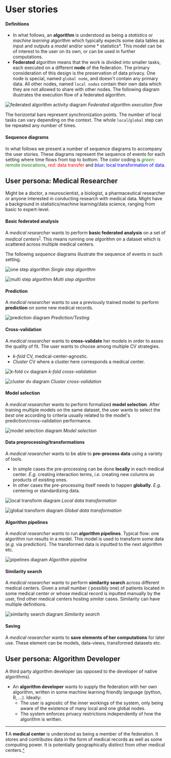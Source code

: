 # User stories

#### Definitions

* In what follows, an **algorithm** is understood as being a *statistics* or
  *machine learning* algorithm which typically expects some data tables as input and outputs a *model* and/or some *
  statistics*. This model can be of interest to the user on its own, or can be used in further computations.
* **Federated** algorithm means that the work is divided into smaller tasks, each executed on a different **node** of
  the federation. The primary consideration of this design is the preservation of data privacy. One node is special,
  named `global node`, and doesn't contain any primary data. All other nodes, named `local nodes` contain their own data
  which they are not allowed to share with other nodes. The following diagram illustrates the execution flow of a
  federated algorithm.

![federated algorithm activity diagram](federated-algorithm.png)
*Federated algorithm execution flow*

The horizontal bars represent synchronization points. The number of local tasks can vary depending on the context. The
whole `local`/`global` step can be repeated any number of times.

#### Sequence diagrams

In what follows we present a number of sequence diagrams to accompany the user stories. These diagrams represent the
sequence of events for each setting where time flows from top to bottom. The color coding is
<span style="color:green">*green*: remote invocations</span>,
<span style="color:red">*red*: data transfer</span> and
<span style="color:blue">*blue*: local transformation of data</span>.

## User persona: Medical Researcher

Might be a doctor, a neuroscientist, a biologist, a pharmaceutical researcher or anyone interested in conducting
research with medical data. Might have a background in statistics/machine learning/data science, ranging from basic to
expert-level.

#### Basic federated analysis

A *medical researcher* wants to perform **basic federated analysis** on a set of
*medical centers*<sup id="a1">[1](#f1)</sup>. This means running one *algorithm*
on a dataset which is scattered across multiple medical centers.

The following *sequence* diagrams illustrate the sequence of events in such setting.

![one step algorithm](1-onestep.png)
*Single step algorithm*

![multi step algorithm](2-multistep.png)
*Multi step algorithm*

#### Prediction

A *medical researcher* wants to use a previously trained model to perform
**prediction** on some new medical records.

![prediction diagram](5-predict.png)
*Prediction/Testing*

#### Cross-validation

A *medical researcher* wants to **cross-validate** her models in order to asses the quality of fit. The user wants to
choose among multiple CV strategies.

* *k-fold* CV, medical-center-agnostic.
* *Cluster* CV where a cluster here corresponds a medical center.

![k-fold cv diagram](7-cvkfold.png)
*k-fold cross-validation*

![cluster dv diagram](8-cvcluster.png)
*Cluster cross-validation*

#### Model selection

A *medical researcher* wants to perform formalized **model selection**. After training multiple models on the same
dataset, the user wants to select the
*best* one according to criteria usually related to the model's prediction/cross-validation performance.

![model selection diagram](9-model-selection.png)
*Model selection*

#### Data preprocessing/transformations

A *medical researcher* wants to be able to **pre-process data** using a variety of tools.

* In simple cases the pre-processing can be done **locally** in each medical center. *E.g.* creating interaction
  terms, *i.e.* creating new columns as products of existing ones.
* In other cases the pre-processing itself needs to happen **globally**.
  *E.g.* centering or standardizing data.

![local transform diagram](3-transformation-local.png)
*Local data transformation*

![global transform diagram](4-transformation-global.png)
*Global data transformation*

#### Algorithm pipelines

A *medical researcher* wants to run **algorithm pipelines**. Typical flow: one algorithm run results in a model. This
model is used to transform some data
(*e.g.* via prediction). The transformed data is inputted to the next algorithm etc.

![pipelines diagram](6-pipeline.png)
*Algorithm pipeline*

#### Similarity search

A *medical researcher* wants to perform **similarity search** across different medical centers. Given a small number (
possibly one) of patients located in some medical center or whose medical record is inputted manually by the user, find
other medical centers hosting *similar* cases. Similarity can have multiple definitions.

![similarity search diagram](10-similarity.png)
*Similarity search*

#### Saving

A *medical researcher* wants to **save elements of her computations** for later use. These element can be models,
data-views, transformed datasets etc.

## User persona: Algorithm Developer

A third party algorithm developer (as opposed to the developer of native algorithms).

* An **algorithm developer** wants to supply the federation with her own algorithm, written in some machine learning
  friendly language (python, R, ...). Ideally:
    * The user is agnostic of the inner workings of the system, only being aware of the existence of many local and one
      global nodes.
    * The system enforces privacy restrictions independently of how the algorithm is written.

---
<b id="f1">1</b> A **medical center** is understood as being a member of the federation. It stores and contributes data
in the form of medical records as well as some computing power. It is potentially geographically distinct from other
medical centers.[^](#a1) 
